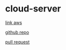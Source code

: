 # cloud-server
[link aws](http://clouldserver-env.eba-2pfukgu8.us-east-1.elasticbeanstalk.com/)


[github repo](https://github.com/abu-al3ees/cloud-server)

[pull request](https://github.com/abu-al3ees/cloud-server/pull/2)
